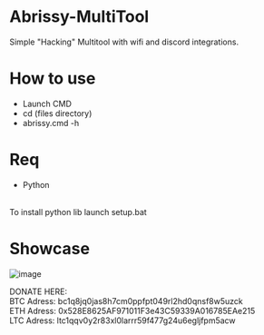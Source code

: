 # Abrissy-MultiTool
Simple "Hacking" Multitool with wifi and discord integrations.
# How to use 
- Launch CMD
- cd (files directory)
- abrissy.cmd -h 
# Req
- Python
<br>
To install python lib launch setup.bat

# Showcase
![image](https://github.com/Abrissyy/Abrissy-MultiTool/assets/132929073/26b017ab-fdda-4572-a9e6-67c180f6b5a5)




DONATE HERE: 
<br>
BTC Adress: bc1q8jq0jas8h7cm0ppfpt049rl2hd0qnsf8w5uzck
<br>
ETH Adress: 0x528E8625AF971011F3e43C59339A016785EAe215
<br>
LTC Adress: ltc1qqv0y2r83xl0larrr59f477g24u6egljfpm5acw
